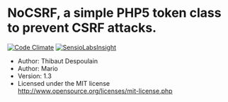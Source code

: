 # NoCSRF, a simple PHP5 token class to prevent CSRF attacks.

[![Code Climate](https://codeclimate.com/github/JBlond/NoCSRF/badges/gpa.svg)](https://codeclimate.com/github/JBlond/NoCSRF) [![SensioLabsInsight](https://insight.sensiolabs.com/projects/9d4e9157-569c-46c3-b38c-0a3d00a923ff/mini.png)](https://insight.sensiolabs.com/projects/9d4e9157-569c-46c3-b38c-0a3d00a923ff)

* Author: Thibaut Despoulain
* Author: Mario
* Version: 1.3
* Licensed under the MIT license <http://www.opensource.org/licenses/mit-license.php>
